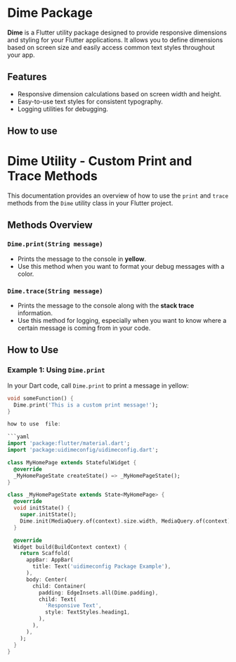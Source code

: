 # Dime Package

**Dime** is a Flutter utility package designed to provide responsive dimensions and styling for your Flutter applications. It allows you to define dimensions based on screen size and easily access common text styles throughout your app.

## Features

- Responsive dimension calculations based on screen width and height.
- Easy-to-use text styles for consistent typography.
- Logging utilities for debugging.
## How to use

# Dime Utility - Custom Print and Trace Methods

This documentation provides an overview of how to use the `print` and `trace` methods from the `Dime` utility class in your Flutter project.

## Methods Overview

### `Dime.print(String message)`

- Prints the message to the console in **yellow**.
- Use this method when you want to format your debug messages with a color.

### `Dime.trace(String message)`

- Prints the message to the console along with the **stack trace** information.
- Use this method for logging, especially when you want to know where a certain message is coming from in your code.

## How to Use

### Example 1: Using `Dime.print`

In your Dart code, call `Dime.print` to print a message in yellow:

```dart
void someFunction() {
  Dime.print('This is a custom print message!');
}

how to use  file:

```yaml
import 'package:flutter/material.dart';
import 'package:uidimeconfig/uidimeconfig.dart';

class MyHomePage extends StatefulWidget {
  @override
  _MyHomePageState createState() => _MyHomePageState();
}

class _MyHomePageState extends State<MyHomePage> {
  @override
  void initState() {
    super.initState();
    Dime.init(MediaQuery.of(context).size.width, MediaQuery.of(context).size.height);
  }

  @override
  Widget build(BuildContext context) {
    return Scaffold(
      appBar: AppBar(
        title: Text('uidimeconfig Package Example'),
      ),
      body: Center(
        child: Container(
          padding: EdgeInsets.all(Dime.padding),
          child: Text(
            'Responsive Text',
            style: TextStyles.heading1,
          ),
        ),
      ),
    );
  }
}
